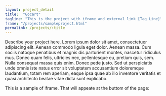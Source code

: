 ```yaml
---
layout: project_detail
title:  "Gocart"
tagline: "This is the project with iframe and external link [Tag Line]"
frame: "/projects/sampleproject.html"
permalink: /projects/:title
---
```


Describe your project here. Lorem ipsum dolor sit amet, consectetuer
adipiscing elit. Aenean commodo ligula eget dolor. Aenean massa.
Cum sociis natoque penatibus et magnis dis parturient montes,
nascetur ridiculus mus. Donec quam felis, ultricies nec,
pellentesque eu, pretium quis, sem. Nulla consequat massa quis
enim. Donec pede justo. Sed ut perspiciatis unde omnis iste natus
error sit voluptatem accusantium doloremque laudantium, totam rem
aperiam, eaque ipsa quae ab illo inventore veritatis et quasi
architecto beatae vitae dicta sunt explicabo.

This is a sample of iframe. That will appeate at the buttom of the page:


       
